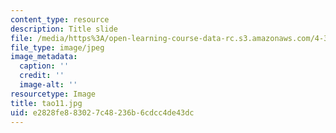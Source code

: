 ```yaml
---
content_type: resource
description: Title slide
file: /media/https%3A/open-learning-course-data-rc.s3.amazonaws.com/4-341-introduction-to-photography-fall-2002/e2828fe883027c48236b6cdcc4de43dc_tao11.jpg
file_type: image/jpeg
image_metadata:
  caption: ''
  credit: ''
  image-alt: ''
resourcetype: Image
title: tao11.jpg
uid: e2828fe8-8302-7c48-236b-6cdcc4de43dc
---
```

